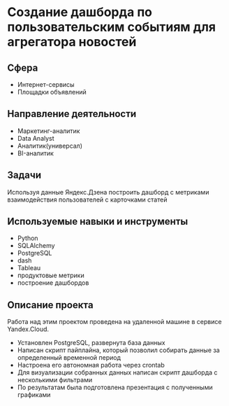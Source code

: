 # Создание дашборда по пользовательским событиям для агрегатора новостей

## Сфера
* Интернет-сервисы
* Площадки объявлений

## Направление деятельности
* Маркетинг-аналитик
* Data Analyst
* Аналитик(универсал)
* BI-аналитик

## Задачи
Используя данные Яндекс.Дзена построить дашборд с метриками взаимодействия пользователей с карточками статей

## Используемые навыки и инструменты
* Python
* SQLAlchemy
* PostgreSQL
* dash
* Tableau
* продуктовые метрики
* построение дашбордов

## Описание проекта
Работа над этим проектом проведена на удаленной машине в сервисе Yandex.Cloud. 
* Установлен PostgreSQL, развернута база данных
* Написан скрипт пайплайна, который позволил собирать данные за определенный временной период
* Настроена его автономная работа через crontab
* Для визуализации собранных данных написан скрипт дашборда с несколькими фильтрами 
* По результатам была подготовлена презентация с полученными графиками
